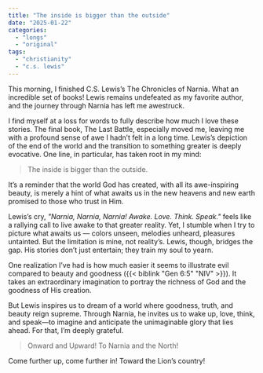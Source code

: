 ```yaml
---
title: "The inside is bigger than the outside"
date: "2025-01-22"
categories:
  - "longs"
  - "original"
tags:
  - "christianity"
  - "c.s. lewis"
---
```


This morning, I finished C.S. Lewis’s The Chronicles of Narnia. What an incredible set of books! Lewis remains undefeated as my favorite author, and the journey through Narnia has left me awestruck.

I find myself at a loss for words to fully describe how much I love these stories. The final book, The Last Battle, especially moved me, leaving me with a profound sense of awe I hadn’t felt in a long time. Lewis’s depiction of the end of the world and the transition to something greater is deeply evocative. One line, in particular, has taken root in my mind:

> The inside is bigger than the outside.

It’s a reminder that the world God has created, with all its awe-inspiring beauty, is merely a hint of what awaits us in the new heavens and new earth promised to those who trust in Him.

Lewis’s cry, _"Narnia, Narnia, Narnia! Awake. Love. Think. Speak."_ feels like a rallying call to live awake to that greater reality. Yet, I stumble when I try to picture what awaits us — colors unseen, melodies unheard, pleasures untainted. But the limitation is mine, not reality’s. Lewis, though, bridges the gap. His stories don’t just entertain; they train my soul to yearn.

One realization I’ve had is how much easier it seems to illustrate evil compared to beauty and goodness ({{< biblink "Gen 6:5" "NIV" >}}). It takes an extraordinary imagination to portray the richness of God and the goodness of His creation.

But Lewis inspires us to dream of a world where goodness, truth, and beauty reign supreme. Through Narnia, he invites us to wake up, love, think, and speak—to imagine and anticipate the unimaginable glory that lies ahead. For that, I’m deeply grateful.

> Onward and Upward! To Narnia and the North!

Come further up, come further in! Toward the Lion’s country!

